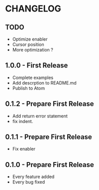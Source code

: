 # CHANGELOG

## TODO

*   Optimize enabler
*   Cursor position
*   More optimization ?

## 1.0.0 - First Release

*   Complete examples
*   Add descrption to README.md
*   Publish to Atom

## 0.1.2 - Prepare First Release

*   Add return error statement
*   fix indent.

## 0.1.1 - Prepare First Release

*   Fix enabler

## 0.1.0 - Prepare First Release

*   Every feature added
*   Every bug fixed
